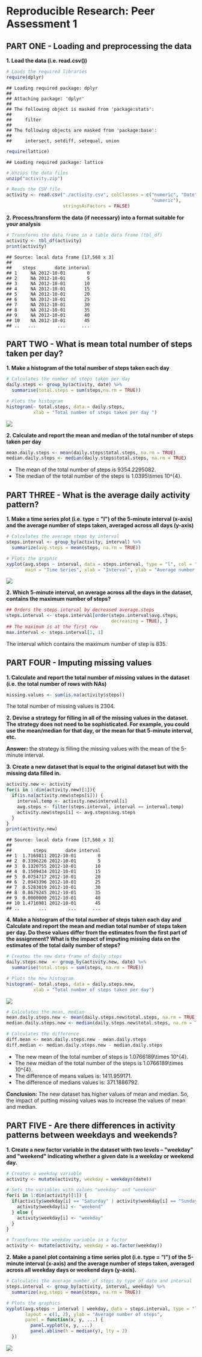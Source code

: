 # Reproducible Research: Peer Assessment 1
## PART ONE - Loading and preprocessing the data

**1. Load the data (i.e. read.csv())**

```r
# Loads the required libraries 
require(dplyr)
```

```
## Loading required package: dplyr
## 
## Attaching package: 'dplyr'
## 
## The following object is masked from 'package:stats':
## 
##     filter
## 
## The following objects are masked from 'package:base':
## 
##     intersect, setdiff, setequal, union
```

```r
require(lattice)
```

```
## Loading required package: lattice
```

```r
# Unzips the data files
unzip("activity.zip")

# Reads the CSV file
activity <- read.csv("./activity.csv", colClasses = c("numeric", "Date", 
                                                      "numeric"), 
                     stringsAsFactors = FALSE)
```

**2. Process/transform the data (if necessary) into a format suitable for your analysis**


```r
# Transforms the data frame in a table data frame (tbl_df)
activity <- tbl_df(activity)
print(activity)
```

```
## Source: local data frame [17,568 x 3]
## 
##    steps       date interval
## 1     NA 2012-10-01        0
## 2     NA 2012-10-01        5
## 3     NA 2012-10-01       10
## 4     NA 2012-10-01       15
## 5     NA 2012-10-01       20
## 6     NA 2012-10-01       25
## 7     NA 2012-10-01       30
## 8     NA 2012-10-01       35
## 9     NA 2012-10-01       40
## 10    NA 2012-10-01       45
## ..   ...        ...      ...
```

## PART TWO - What is mean total number of steps taken per day?

**1. Make a histogram of the total number of steps taken each day**

```r
# Calculates the number of steps taken per day
daily.steps <- group_by(activity, date) %>%
  summarise(total.steps = sum(steps,na.rm = TRUE))

# Plots the histogram
histogram(~ total.steps, data = daily.steps, 
          xlab = "Total number of steps taken per day ")
```

![](PA1_template_files/figure-html/unnamed-chunk-3-1.png) 

**2. Calculate and report the mean and median of the total number of steps taken per day**

```r
mean.daily.steps <- mean(daily.steps$total.steps, na.rm = TRUE)
median.daily.steps <- median(daily.steps$total.steps, na.rm = TRUE)
```
* The mean of the total number of steps is 9354.2295082. 
* The median of the total number of the steps is 1.0395\times 10^{4}.


## PART THREE - What is the average daily activity pattern?

**1. Make a time series plot (i.e. type = "l") of the 5-minute interval (x-axis) and the average number of steps taken, averaged across all days (y-axis)**

```r
# Calculates the average steps by interval
steps.interval <- group_by(activity, interval) %>%
  summarize(avg.steps = mean(steps, na.rm = TRUE))

# Plots the graphic
xyplot(avg.steps ~ interval, data = steps.interval, type = "l", col = "blue", 
       main = "Time Series", xlab = "Interval", ylab = "Average number of steps")
```

![](PA1_template_files/figure-html/unnamed-chunk-5-1.png) 

**2. Which 5-minute interval, on average across all the days in the dataset, contains the maximum number of steps?**

```r
## Orders the steps.interval by decreased average.steps 
steps.interval <- steps.interval[order(steps.interval$avg.steps, 
                                       decreasing = TRUE), ]
## The maximum is at the first row
max.interval <- steps.interval[1, 1]
```
The interval which contains the maximum number of step is 835.


## PART FOUR - Imputing missing values

**1. Calculate and report the total number of missing values in the dataset (i.e. the total number of rows with NAs)**

```r
missing.values <- sum(is.na(activity$steps))
```
The total number of missing values is 2304.

**2. Devise a strategy for filling in all of the missing values in the dataset. The strategy does not need to be sophisticated. For example, you could use the mean/median for that day, or the mean for that 5-minute interval, etc.**

**Answer:** the strategy is filling the missing values with the mean of the 5-minute interval.


**3. Create a new dataset that is equal to the original dataset but with the missing data filled in.**

```r
activity.new <- activity
for(i in 1:dim(activity.new)[1]){
  if(is.na(activity.new$steps[i])) {
    interval.temp <- activity.new$interval[i]
    avg.steps <- filter(steps.interval, interval == interval.temp)
    activity.new$steps[i] <- avg.steps$avg.steps
  }
}
print(activity.new)
```

```
## Source: local data frame [17,568 x 3]
## 
##        steps       date interval
## 1  1.7169811 2012-10-01        0
## 2  0.3396226 2012-10-01        5
## 3  0.1320755 2012-10-01       10
## 4  0.1509434 2012-10-01       15
## 5  0.0754717 2012-10-01       20
## 6  2.0943396 2012-10-01       25
## 7  0.5283019 2012-10-01       30
## 8  0.8679245 2012-10-01       35
## 9  0.0000000 2012-10-01       40
## 10 1.4716981 2012-10-01       45
## ..       ...        ...      ...
```

**4. Make a histogram of the total number of steps taken each day and Calculate and report the mean and median total number of steps taken per day. Do these values differ from the estimates from the first part of the assignment? What is the impact of imputing missing data on the estimates of the total daily number of steps?**

```r
# Creates the new data frame of daily steps
daily.steps.new  <- group_by(activity.new, date) %>%
  summarise(total.steps = sum(steps, na.rm = TRUE))

# Plots the new histogram
histogram(~ total.steps, data = daily.steps.new,  
          xlab = "Total number of steps taken per day")
```

![](PA1_template_files/figure-html/unnamed-chunk-9-1.png) 

```r
# Calculates the mean, median
mean.daily.steps.new <- mean(daily.steps.new$total.steps, na.rm = TRUE)
median.daily.steps.new <- median(daily.steps.new$total.steps, na.rm = TRUE)

# Calculates the difference
diff.mean <- mean.daily.steps.new - mean.daily.steps
diff.median <- median.daily.steps.new - median.daily.steps
```
* The new mean of the total number of steps is 1.0766189\times 10^{4}. 
* The new median of the total number of the steps is 1.0766189\times 10^{4}.
* The difference of means values is: 1411.959171.
* The difference of medians values is: 371.1886792.

**Conclusion:**
The new dataset has higher values of mean and median. So, the impact of putting missing values was to increase the values of mean and median.

## PART FIVE - Are there differences in activity patterns between weekdays and weekends?

**1. Create a new factor variable in the dataset with two levels – "weekday" and "weekend" indicating whether a given date is a weekday or weekend day.**

```r
# Creates a weekday variable
activity <- mutate(activity, weekday = weekdays(date))

# Sets the variables with values "weekday" and "weekend" 
for(i in 1:dim(activity)[1]) {
  if(activity$weekday[i] == "Saturday" | activity$weekday[i] == "Sunday") {
    activity$weekday[i] <- "weekend" 
  } else {
    activity$weekday[i] <- "weekday"
  }
}

# Transforms the weekday variable in a factor
activity <- mutate(activity, weekday = as.factor(weekday))
```

**2. Make a panel plot containing a time series plot (i.e. type = "l") of the 5-minute interval (x-axis) and the average number of steps taken, averaged across all weekday days or weekend days (y-axis).**

```r
# Calculates the average number of steps by type of date and interval
steps.interval <- group_by(activity, interval, weekday) %>%
  summarize(avg.steps = mean(steps, na.rm = TRUE))

# Plots the graphics
xyplot(avg.steps ~ interval | weekday, data = steps.interval, type = "l", 
       layout = c(1, 2), ylab = "Average number of steps", 
       panel = function(x, y, ...) {
         panel.xyplot(x, y, ...)
         panel.abline(h = median(y), lty = 2)
  })
```

![](PA1_template_files/figure-html/unnamed-chunk-11-1.png) 
